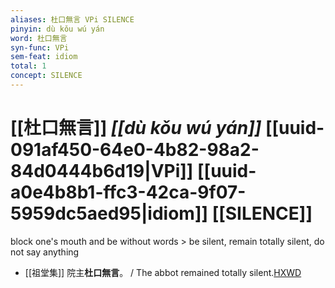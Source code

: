 ```yaml
---
aliases: 杜口無言 VPi SILENCE
pinyin: dù kǒu wú yán
word: 杜口無言
syn-func: VPi
sem-feat: idiom
total: 1
concept: SILENCE 
---
```

# [[杜口無言]] *[[dù kǒu wú yán]]*  [[uuid-091af450-64e0-4b82-98a2-84d0444b6d19|VPi]] [[uuid-a0e4b8b1-ffc3-42ca-9f07-5959dc5aed95|idiom]] [[SILENCE]]
block one's mouth and be without words > be silent, remain totally silent, do not say anything
 - [[祖堂集]] 院主**杜口無言**。 / The abbot remained totally silent.[HXWD](https://hxwd.org/textview.html?location=KR6q0002_Yan_006-2050a.18)